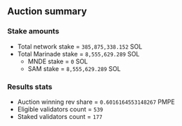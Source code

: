 ## Auction summary

### Stake amounts
- Total network stake = `385,875,338.152` SOL
- Total Marinade stake = `8,555,629.289` SOL
  - MNDE stake = `0` SOL
  - SAM stake = `8,555,629.289` SOL

### Results stats
- Auction winning rev share = `0.6016164553148267` PMPE
- Eligible validators count = `539`
- Staked validators count = `177`
